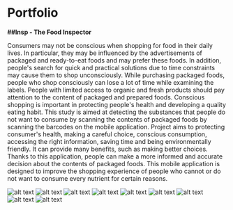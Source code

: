 # Portfolio
 
**##Insp - The Food Inspector**

Consumers may not be conscious when shopping for food in their daily lives. In particular, they may be influenced by the advertisements of packaged and ready-to-eat foods and may prefer these foods. 
In addition, people's search for quick and practical solutions due to time constraints may cause them to shop unconsciously. While purchasing packaged foods, people who shop consciously can lose a 
lot of time while examining the labels. People with limited access to organic and fresh products should pay attention to the content of packaged and prepared foods. Conscious shopping is important 
in protecting people's health and developing a quality eating habit. This study is aimed at detecting the substances that people do not want to consume by scanning the contents of packaged foods 
by scanning the barcodes on the mobile application. Project aims to protecting consumer's health, making a careful choice, conscious consumption, accessing the right information, saving time and being environmentally friendly. It can provide many benefits, such as making better choices. Thanks to this application, people can make a more informed and accurate decision about the contents of packaged foods. 
This mobile application is designed to improve the shopping experience of people who cannot or do not want to consume every nutrient for certain reasons.


![alt text](https://github.com/aleynaelif/Portfolio/blob/main/Photos/Insp%20main.png)
![alt text](https://github.com/aleynaelif/Portfolio/blob/main/Photos/Insp%20profile.png)
![alt text](https://github.com/aleynaelif/Portfolio/blob/main/Photos/Insp%20camera%20permissions.png)
![alt text](https://github.com/aleynaelif/Portfolio/blob/main/Photos/Insp%20survey.png)
![alt text](https://github.com/aleynaelif/Portfolio/blob/main/Photos/Insp%20edited%20profile.jpg)
![alt text](https://github.com/aleynaelif/Portfolio/blob/main/Photos/Insp%20Scan.png)
![alt text](https://github.com/aleynaelif/Portfolio/blob/main/Photos/Insp%20product%20data.png)
![alt text](https://github.com/aleynaelif/Portfolio/blob/main/Photos/Insp%20product%20data%20not%20found.jpg)
![alt text](https://github.com/aleynaelif/Portfolio/blob/main/Photos/Insp%20history.png)
